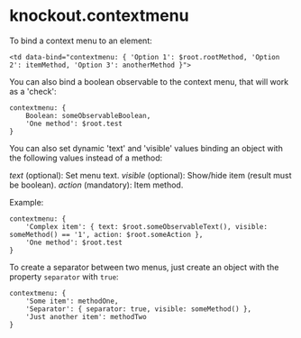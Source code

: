 knockout.contextmenu
====================

To bind a context menu to an element:

    <td data-bind="contextmenu: { 'Option 1': $root.rootMethod, 'Option 2': itemMethod, 'Option 3': anotherMethod }">

You can also bind a boolean observable to the context menu, that will work as a 'check':

    contextmenu: { 
        Boolean: someObservableBoolean, 
        'One method': $root.test 
    }

You can also set dynamic 'text' and 'visible' values binding an object with the following values instead of a method:

*text* (optional): Set menu text.
*visible* (optional): Show/hide item (result must be boolean).
*action* (mandatory): Item method.

Example:

    contextmenu: { 
        'Complex item': { text: $root.someObservableText(), visible: someMethod() == '1', action: $root.someAction }, 
        'One method': $root.test
    }

To create a separator between two menus, just create an object with the property `separator` with `true`:

    contextmenu: { 
        'Some item': methodOne,
        'Separator': { separator: true, visible: someMethod() },
        'Just another item': methodTwo
    }
